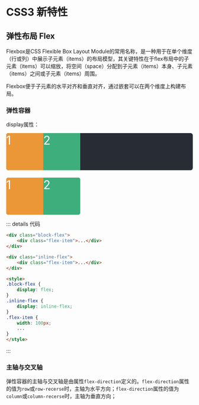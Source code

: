 # CSS3 新特性

## 弹性布局 Flex

Flexbox是CSS Flexible Box Layout Module的常用名称，是一种用于在单个维度（行或列）中展示子元素（items）的布局模型，其关键特性在于flex布局中的子元素（items）可以缩放，将空间（space）分配到子元素（items）本身、子元素（items）之间或子元素（items）周围。

Flexbox便于子元素的水平对齐和垂直对齐，通过嵌套可以在两个维度上构建布局。

### 弹性容器

display属性：

<div class="box block-flex">
    <div class="flex-item">1</div>
    <div class="flex-item">2</div>
</div>

<div class="box inline-flex" style="margin-top: 20px;">
    <div class="flex-item">1</div>
    <div class="flex-item">2</div>
</div>

<style>
.box {
    border-radius: 6px;
    overflow: hidden;
}
.block-flex {
    display: flex;
    background: #282c34;
}
.inline-flex {
    display: inline-flex;
    background: #282c34;
}
.flex-item {
    width: 100px;
    height: 100px;
    font-size: 32px;
    color: #fff;
}
.flex-item:nth-child(2n - 1) {
    background: #eb9738;
}
.flex-item:nth-child(2n) {
    background: #3eaf7c;
}
</style>

::: details 代码
```html {1,5,14,17}
<div class="block-flex">
    <div class="flex-item">...</div>
</div>

<div class="inline-flex">
    <div class="flex-item">...</div>
</div>

<style>
.block-flex {
    display: flex;
}
.inline-flex {
    display: inline-flex;
}
.flex-item {
    width: 100px;
    ...
}
</style>
```
:::

### 主轴与交叉轴

弹性容器的主轴与交叉轴是由属性`flex-direction`定义的。`flex-direction`属性的值为`row`或`row-recerse`时，主轴为水平方向；`flex-direction`属性的值为`column`或`column-recerse`时，主轴为垂直方向；

<Axis />

